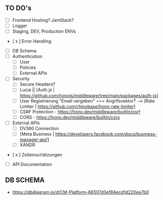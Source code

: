 ## TO DO's

- [ ] Frontend Hosting? JamStack?
- [ ] Logger
- [ ] Staging, DEV, Production ENVs
- [ x ] Error Handling
- [ ] DB Schema
- [ ] Authentication
  - [ ] User
  - [ ] Policies
  - [ ] External APIs
- [ ] Security
  - [ ] Secure Headers?
  - [ ] Lucia || [Auth.js | https://github.com/honojs/middleware/tree/main/packages/auth-js]
  - [ ] User Registrierung "Email vergeben" === Angrifsvektor? --> [Rate Limiter | https://github.com/rhinobase/hono-rate-limiter]
  - [ ] CSRF Protection - https://hono.dev/middleware/builtin/csrf
  - [ ] CORS - https://hono.dev/middleware/builtin/cors
- [ ] External APIs
  - [ ] DV360 Connection
  - [ ] [Meta Business | https://developers.facebook.com/docs/business-manager-api/]
  - [ ] XANDR
- [ x ] Zeiteinschätzungen
- [ ] API Documentation

## DB SCHEMA

- https://dbdiagram.io/d/CM-Platform-66507d3ef84ecd1d220ea7b0
